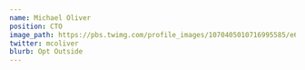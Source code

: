 ```yaml
---
name: Michael Oliver
position: CTO
image_path: https://pbs.twimg.com/profile_images/1070405010716995585/e69fAVC1_400x400.jpg
twitter: mcoliver
blurb: Opt Outside
---
```

